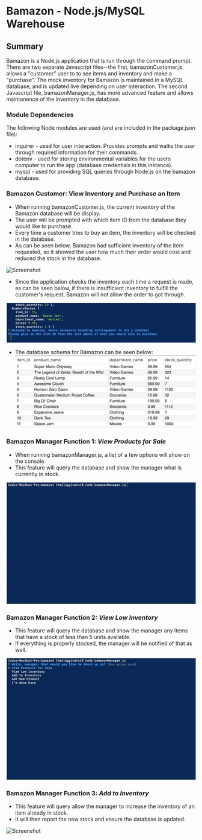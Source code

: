 # Bamazon - Node.js/MySQL Warehouse
## Summary
Bamazon is a Node.js application that is run through the command prompt. There are two separate Javascript files--the first, bamazonCustomer.js, allows a "customer" user to to see items and inventory and make a "purchase". The mock inventory for Bamazon is maintained in a MySQL database, and is updated live depending on user interaction. The second Javascript file, bamazonManager.js, has more advanced feature and allows maintanence of the inventory in the database. 

### Module Dependencies
The following Node modules are used (and are included in the package.json file):
* inquirer - used for user interaction. Provides prompts and walks the user through required information for their commands.
* dotenv - used for storing environmental variables for the users computer to run the app (database credentials in this instance).
* mysql - used for providing SQL queries through Node.js on the bamazon database.

### Bamazon Customer: View Inventory and Purchase an Item
* When running bamazonCustomer.js, the current inventory of the Bamazon database will be display.
* The user will be prompted with which item ID from the database they would like to purchase.
* Every time a customer tries to buy an item, the inventory will be checked in the database.
* As can be seen below, Bamazon had sufficient inventory of the item requested, so it showed the user how much their order would cost and reduced the stock in the database.
  
![Screenshot](README_images/bamazonCust1.gif)

* Since the application checks the inventory each time a request is made, as can be seen below, if there is insufficient inventory to fulfill the customer's request, Bamazon will not allow the order to got through.

![Screenshot](README_images/bamazonCust2.gif)

* The database schema for Bamazon can be seen below:
![Screenshot](README_images/bamazonDatabaseSchema.png)

### Bamazon Manager Function 1: *View Products for Sale*
* When running bamazonManager.js, a list of a few options will show on the console.
* This feature will query the database and show the manager what is currently in stock.
  
![Screenshot](README_images/bamazonManager1.gif)

### Bamazon Manager Function 2: *View Low Inventory*
* This feature will query the database and show the manager any items that have a stock of less than 5 units available.
* If everything is properly stocked, the manager will be notified of that as well.

![Screenshot](README_images/bamazonManager2.gif)

### Bamazon Manager Function 3: *Add to Inventory*
* This feature will query allow the manager to increase the inventory of an item already in stock.
* It will then report the new stock and ensure the database is updated.

![Screenshot](README_images/bamazonManager3.gif)

